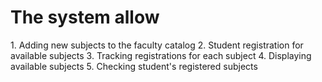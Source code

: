 <h1>The system allow</h1>
1. Adding new subjects to the faculty catalog
2. Student registration for available subjects
3. Tracking registrations for each subject
4. Displaying available subjects
5. Checking student's registered subjects
